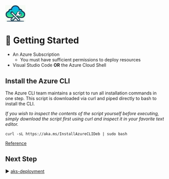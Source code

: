 <img src="logo.jpg" width="64" />

# :walking: Getting Started

- An Azure Subscription
    - You must have sufficient permissions to deploy resources
- Visual Studio Code **OR** the Azure Cloud Shell

## Install the Azure CLI
The Azure CLI team maintains a script to run all installation commands in one step. This script is downloaded via curl and piped directly to bash to install the CLI.

*If you wish to inspect the contents of the script yourself before executing, simply download the script first using curl and inspect it in your favorite text editor.*

```console
curl -sL https://aka.ms/InstallAzureCLIDeb | sudo bash
```
[Reference](https://learn.microsoft.com/en-us/cli/azure/install-azure-cli-linux?pivots=apt#option-1-install-with-one-command)

## Next Step
:arrow_forward: [aks-deployment](./aks-deployment.md)